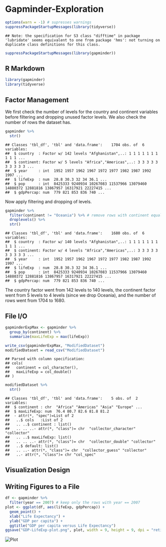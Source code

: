 Gapminder-Exploration
================

``` r
options(warn = -1) # supresses warnings
suppressPackageStartupMessages(library(tidyverse))
```

    ## Note: the specification for S3 class "difftime" in package 'lubridate' seems equivalent to one from package 'hms': not turning on duplicate class definitions for this class.

``` r
suppressPackageStartupMessages(library(gapminder))
```

R Markdown
----------

``` r
library(gapminder)
library(tidyverse)
```

Factor Management
-----------------

We first check the number of levels for the country and continent variables before filtering and dropping unused factor levels. We also check the number of rows the dataset has.

``` r
gapminder %>%
  str() 
```

    ## Classes 'tbl_df', 'tbl' and 'data.frame':    1704 obs. of  6 variables:
    ##  $ country  : Factor w/ 142 levels "Afghanistan",..: 1 1 1 1 1 1 1 1 1 1 ...
    ##  $ continent: Factor w/ 5 levels "Africa","Americas",..: 3 3 3 3 3 3 3 3 3 3 ...
    ##  $ year     : int  1952 1957 1962 1967 1972 1977 1982 1987 1992 1997 ...
    ##  $ lifeExp  : num  28.8 30.3 32 34 36.1 ...
    ##  $ pop      : int  8425333 9240934 10267083 11537966 13079460 14880372 12881816 13867957 16317921 22227415 ...
    ##  $ gdpPercap: num  779 821 853 836 740 ...

Now apply filtering and dropping of levels.

``` r
gapminder %>%
  filter(continent != "Oceania") %>% # remove rows with continent equal to Oceania
  droplevels() %>%
  str()
```

    ## Classes 'tbl_df', 'tbl' and 'data.frame':    1680 obs. of  6 variables:
    ##  $ country  : Factor w/ 140 levels "Afghanistan",..: 1 1 1 1 1 1 1 1 1 1 ...
    ##  $ continent: Factor w/ 4 levels "Africa","Americas",..: 3 3 3 3 3 3 3 3 3 3 ...
    ##  $ year     : int  1952 1957 1962 1967 1972 1977 1982 1987 1992 1997 ...
    ##  $ lifeExp  : num  28.8 30.3 32 34 36.1 ...
    ##  $ pop      : int  8425333 9240934 10267083 11537966 13079460 14880372 12881816 13867957 16317921 22227415 ...
    ##  $ gdpPercap: num  779 821 853 836 740 ...

The country factor went from 142 levels to 140 levels, the continent factor went from 5 levels to 4 levels (since we drop Oceania), and the number of rows went from 1704 to 1680.

File I/O
--------

``` r
gapminderExpMax <- gapminder %>%
  group_by(continent) %>%
  summarize(maxLifeExp = max(lifeExp))

write_csv(gapminderExpMax, "ModifiedDataset")
modifiedDataset = read_csv("ModifiedDataset")
```

    ## Parsed with column specification:
    ## cols(
    ##   continent = col_character(),
    ##   maxLifeExp = col_double()
    ## )

``` r
modifiedDataset %>%
  str()
```

    ## Classes 'tbl_df', 'tbl' and 'data.frame':    5 obs. of  2 variables:
    ##  $ continent : chr  "Africa" "Americas" "Asia" "Europe" ...
    ##  $ maxLifeExp: num  76.4 80.7 82.6 81.8 81.2
    ##  - attr(*, "spec")=List of 2
    ##   ..$ cols   :List of 2
    ##   .. ..$ continent : list()
    ##   .. .. ..- attr(*, "class")= chr  "collector_character" "collector"
    ##   .. ..$ maxLifeExp: list()
    ##   .. .. ..- attr(*, "class")= chr  "collector_double" "collector"
    ##   ..$ default: list()
    ##   .. ..- attr(*, "class")= chr  "collector_guess" "collector"
    ##   ..- attr(*, "class")= chr "col_spec"

Visualization Design
--------------------

Writing Figures to a File
-------------------------

``` r
df <- gapminder %>%
  filter(year == 2007) # keep only the rows with year == 2007
plot <- ggplot(df, aes(lifeExp, gdpPercap)) +
  geom_point() +
  xlab("Life Expectancy") +
  ylab("GDP per capita") +
  ggtitle("GDP per capita versus Life Expectancy")
ggsave("GDP-LifeExp-plot.png", plot, width = 9, height = 9, dpi = "retina") # save plot to file
```

![Plot](https://github.com/STAT545-UBC-students/hw05-curtis77/blob/master/GDP-LifeExp-plot.png)
